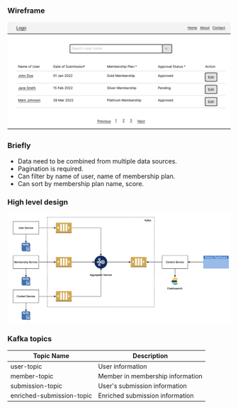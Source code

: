 ### Wireframe
![wireframe](docs/images/wireframe.png)

### Briefly
- Data need to be combined from multiple data sources.
- Pagination is required.
- Can filter by name of user, name of membership plan.
- Can sort by membership plan name, score.

### High level design
![HLD](docs/images/HLD.png)

### Kafka topics

| Topic Name                    | Description |
|------------                   |-------------|
| user-topic                    | User information|
| member-topic                  | Member in membership information |
| submission-topic              | User's submission information |
| enriched-submission-topic     | Enriched submission information |

